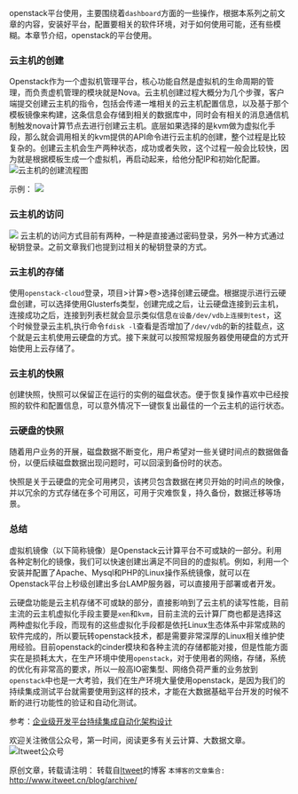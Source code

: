 openstack平台使用，主要围绕着`dashboard`方面的一些操作，根据本系列之前文章的内容，安装好平台，配置要相关的软件环境，对于如何使用可能，还有些模糊。本章节介绍，openstack的平台使用。

### 云主机的创建
Openstack作为一个虚拟机管理平台，核心功能自然是虚拟机的生命周期的管理，而负责虚机管理的模块就是Nova。云主机创建过程大概分为几个步骤，客户端提交创建云主机的指令，包括会传递一堆相关的云主机配置信息，以及基于那个模板镜像来构建，这条信息会存储到相关的数据库中，同时会有相关的消息通信机制触发nova计算节点去进行创建云主机。底层如果选择的是kvm做为虚拟化手段，那么就会调用相关的kvm提供的API命令进行云主机的创建，整个过程是比较复杂的。创建云主机会生产两种状态，成功或者失败，这个过程一般会比较快，因为就是根据模板生成一个虚拟机，再启动起来，给他分配IP和初始化配置。
![云主机的创建流程图](https://github.com/itweet/labs/raw/master/openstack-series/img/create-nova-compute-process.png)

示例：
![](https://github.com/itweet/labs/raw/master/openstack-series/img/cloud_host_create.gif)

### 云主机的访问
![](https://github.com/itweet/labs/raw/master/openstack-series/img/access_cloud_host.gif)
云主机的访问方式目前有两种，一种是直接通过密码登录，另外一种方式通过秘钥登录。之前文章我们也提到过相关的秘钥登录的方式。

### 云主机的存储
使用`openstack-cloud`登录，项目>计算>卷>选择创建云硬盘。根据提示进行云硬盘创建，可以选择使用Glusterfs类型，创建完成之后，让云硬盘连接到云主机，连接成功之后，连接到列表栏就会显示类似信息`在设备/dev/vdb上连接到test`，这个时候登录云主机,执行命令`fdisk -l`查看是否增加了`/dev/vdb`的新的挂载点，这个就是云主机使用云硬盘的方式。接下来就可以按照常规服务器使用硬盘的方式开始使用上云存储了。

### 云主机的快照
创建快照，快照可以保留正在运行的实例的磁盘状态。便于恢复操作喜欢中已经按照的软件和配置信息，可以意外情况下一键恢复出最佳的一个云主机的运行状态。

### 云硬盘的快照
随着用户业务的开展，磁盘数据不断变化，用户希望对一些关键时间点的数据做备份，以便后续磁盘数据出现问题时，可以回滚到备份时的状态。
 
快照是关于云硬盘的完全可用拷贝，该拷贝包含数据在拷贝开始的时间点的映像，并以冗余的方式存储在多个可用区，可用于灾难恢复，持久备份，数据迁移等场景。

### 总结

虚拟机镜像（以下简称镜像）是Openstack云计算平台不可或缺的一部分。利用各种定制化的镜像，我们可以快速创建出满足不同目的的虚拟机。例如，利用一个安装并配置了Apache、Mysql和PHP的Linux操作系统镜像，就可以在Openstack平台上秒级创建出多台LAMP服务器，可以直接用于部署或者开发。

云硬盘功能是云主机存储不可或缺的部分，直接影响到了云主机的读写性能，目前主流的云主机虚拟化手段主要是`xen`和`kvm`，目前主流的云计算厂商也都是选择这两种虚拟化手段，而现有的这些虚拟化手段都是依托Linux生态体系中非常成熟的软件完成的，所以要玩转openstack技术，都是需要非常深厚的Linux相关维护使用经验。目前openstack的cinder模块和各种主流的存储都能对接，但是性能方面实在是损耗太大，在生产环境中使用`openstack`，对于使用者的网络，存储，系统的优化有非常高的要求，所以一般高IO密集型、网络负荷严重的业务放到`openstack`中也是一大考验，我们在生产环境大量使用openstack，是因为我们的持续集成测试平台就需要使用到这样的技术，才能在大数据基础平台开发的时候不断的进行功能性的验证和自动化测试。

参考：[企业级开发平台持续集成自动化架构设计](http://www.itweet.cn/blog/2016/05/05/%E4%BC%81%E4%B8%9A%E7%BA%A7%E5%BC%80%E5%8F%91%E5%B9%B3%E5%8F%B0%E6%8C%81%E7%BB%AD%E9%9B%86%E6%88%90%E8%87%AA%E5%8A%A8%E5%8C%96%E6%9E%B6%E6%9E%84%E8%AE%BE%E8%AE%A1)

欢迎关注微信公众号，第一时间，阅读更多有关云计算、大数据文章。
![Itweet公众号](https://github.com/itweet/labs/raw/master/common/img/weixin_public.png)

原创文章，转载请注明： 转载自[Itweet](http://www.itweet.cn)的博客
`本博客的文章集合:` http://www.itweet.cn/blog/archive/
